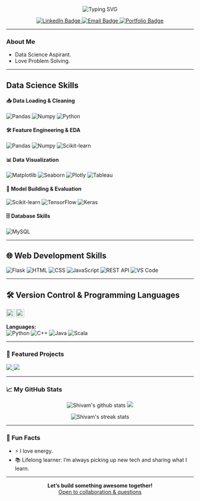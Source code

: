 <p align="center">
  <img src="https://readme-typing-svg.herokuapp.com?font=Fira+Code&size=28&pause=1000&color=F7931E&center=true&vCenter=true&multiline=true&width=700&lines=Hey%2C+I'm+Shivam+Shukla+%F0%9F%91%8B;ML+Engineer+%7C+Full-Stack+Explorer+%7C+Energy+Enthusiast+%E2%9A%A1%EF%B8%8F" alt="Typing SVG" />
</p>

<p align="center">
  <a href="https://www.linkedin.com/in/shivam-shukla-a462b3223/" target="_blank" rel="noreferrer">
    <img src="https://img.shields.io/badge/LinkedIn-Connect-0A66C2?logo=linkedin&logoColor=white&style=for-the-badge" alt="LinkedIn Badge"/>
  </a>
  <a href="mailto:shivamshuklass661@gmail.com" target="_blank" rel="noreferrer">
    <img src="https://img.shields.io/badge/Email-Say%20Hi-D14836?logo=gmail&logoColor=white&style=for-the-badge" alt="Email Badge"/>
  </a>
  <a href="https://shivam-shukl.github.io/portfolio/" target="_blank" rel="noreferrer">
    <img src="https://img.shields.io/badge/Portfolio-Visit-24292F?logo=githubpages&logoColor=white&style=for-the-badge" alt="Portfolio Badge"/>
  </a>
</p>

---

###  About Me

- Data Science Aspirant.
- Love Problem Solving.
---

##  Data Science Skills

#### 📥 Data Loading & Cleaning
<p>
  <img alt="Pandas" src="https://img.shields.io/badge/Pandas-150458?style=flat-square&logo=pandas&logoColor=white"/>
  <img alt="Numpy" src="https://img.shields.io/badge/Numpy-013243?style=flat-square&logo=numpy&logoColor=white"/>
  <img alt="Python" src="https://img.shields.io/badge/Python-3776AB?style=flat-square&logo=python&logoColor=white"/>
</p>

#### 🛠️ Feature Engineering & EDA
<p>
  <img alt="Pandas" src="https://img.shields.io/badge/Pandas-150458?style=flat-square&logo=pandas&logoColor=white"/>
  <img alt="Numpy" src="https://img.shields.io/badge/Numpy-013243?style=flat-square&logo=numpy&logoColor=white"/>
  <img alt="Scikit-learn" src="https://img.shields.io/badge/Scikit--learn-F7931E?style=flat-square&logo=scikit-learn&logoColor=white"/>
</p>

#### 📊 Data Visualization
<p>
  <img alt="Matplotlib" src="https://img.shields.io/badge/Matplotlib-11557C?style=flat-square&logo=matplotlib&logoColor=white"/>
  <img alt="Seaborn" src="https://img.shields.io/badge/Seaborn-3776AB?style=flat-square&logo=python&logoColor=white"/>
  <img alt="Plotly" src="https://img.shields.io/badge/Plotly-3F4F75?style=flat-square&logo=plotly&logoColor=white"/>
  <img alt="Tableau" src="https://img.shields.io/badge/Tableau-E97627?style=flat-square&logo=tableau&logoColor=white"/>
</p>

#### 🤖 Model Building & Evaluation
<p>
  <img alt="Scikit-learn" src="https://img.shields.io/badge/Scikit--learn-F7931E?style=flat-square&logo=scikit-learn&logoColor=white"/>
  <img alt="TensorFlow" src="https://img.shields.io/badge/TensorFlow-FF6F00?style=flat-square&logo=tensorflow&logoColor=white"/>
  <img alt="Keras" src="https://img.shields.io/badge/Keras-D00000?style=flat-square&logo=keras&logoColor=white"/>
</p>

#### 🗄️ Database Skills
<p>
  <img alt="MySQL" src="https://img.shields.io/badge/MySQL-4479A1?style=flat-square&logo=mysql&logoColor=white"/>
</p>

---

## 🌐 Web Development Skills
<p>
  <img alt="Flask" src="https://img.shields.io/badge/Flask-000000?style=flat-square&logo=flask&logoColor=white"/>
  <img alt="HTML" src="https://img.shields.io/badge/HTML5-E34F26?style=flat-square&logo=html5&logoColor=white"/>
  <img alt="CSS" src="https://img.shields.io/badge/CSS3-1572B6?style=flat-square&logo=css3&logoColor=white"/>
  <img alt="JavaScript" src="https://img.shields.io/badge/JavaScript-F7DF1E?style=flat-square&logo=javascript&logoColor=black"/>
  <img alt="REST API" src="https://img.shields.io/badge/REST-02569B?style=flat-square&logo=fastapi&logoColor=white"/>
  <img alt="VS Code" src="https://img.shields.io/badge/VSCode-007ACC?style=flat-square&logo=visual-studio-code&logoColor=white"/>
</p>

---

## 🛠️ Version Control & Programming Languages

<p>
  <img alt="Git" src="https://img.icons8.com/color/48/000000/git.png" width="22" title="Git"/>
  <img alt="GitHub" src="https://img.icons8.com/ios-glyphs/30/000000/github.png" width="22" title="GitHub"/>
</p>

**Languages:**  
<img alt="Python" src="https://img.shields.io/badge/Python-8%2F10-3776AB?style=flat-square&logo=python&logoColor=white"/>
<img alt="C++" src="https://img.shields.io/badge/C++-10%2F10-00599C?style=flat-square&logo=c%2B%2B&logoColor=white"/>
<img alt="Java" src="https://img.shields.io/badge/Java-7%2F10-007396?style=flat-square&logo=java&logoColor=white"/>
<img alt="Scala" src="https://img.shields.io/badge/Scala-6%2F10-DC322F?style=flat-square&logo=scala&logoColor=white"/>

---

### 🚩 Featured Projects

<a href="https://github.com/Shivam-Shukl/200-Days-ML-Theory-Full-Stack-ML-Development-Challenge">
  <img src="https://github-readme-stats.vercel.app/api/pin/?username=Shivam-Shukl&repo=200-Days-ML-Theory-Full-Stack-ML-Development-Challenge&theme=buefy" />
</a>
<a href="https://github.com/Shivam-Shukl/Real-Estate-Price-Prediction---Bengaluru">
  <img src="https://github-readme-stats.vercel.app/api/pin/?username=Shivam-Shukl&repo=Real-Estate-Price-Prediction---Bengaluru&theme=buefy" />
</a>

---

### 📈 My GitHub Stats

<p align="center">
  <img src="https://github-readme-stats.vercel.app/api?username=Shivam-Shukl&show_icons=true&theme=buefy&hide_border=true" alt="Shivam's github stats"/>
  <img src="https://github-readme-stats.vercel.app/api/top-langs/?username=Shivam-Shukl&layout=compact&theme=buefy&hide_border=true"/>
</p>

<p align="center">
  <img src="https://streak-stats.demolab.com?user=Shivam-Shukl&theme=buefy&hide_border=true" alt="Shivam's streak stats"/>
<!--   <p><img align="center" src="https://github-readme-streak-stats.herokuapp.com/?user=Shivam-Shukl&" alt="Shivam's streak stats" /></p> -->
</p>

---

### 🌟 Fun Facts

- ⚡ I love energy.
- 📚 Lifelong learner: I’m always picking up new tech and sharing what I learn.

---

<p align="center">
  <b>Let’s build something awesome together!</b>
  <br/>
  <a href="https://github.com/Shivam-Shukl/Shivam-Shukla/issues">Open to collaboration & questions</a>
</p>
